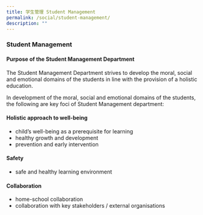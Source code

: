 ```yaml
---
title: 学生管理 Student Management
permalink: /social/student-management/
description: ""
---
```



### Student Management

#### Purpose of the Student Management Department

The Student Management Department strives to develop the moral, social and emotional domains of the students in line with the provision of a holistic education.

  

In development of the moral, social and emotional domains of the students, the following are key foci of Student Management department:

#### Holistic approach to well-being

*   child’s well-being as a prerequisite for learning
*   healthy growth and development
*   prevention and early intervention

#### Safety

*   safe and healthy learning environment

#### Collaboration

*   home-school collaboration
*   collaboration with key stakeholders / external organisations